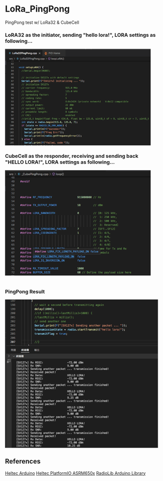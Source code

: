 # LoRa_PingPong
PingPong test w/ LoRa32 &amp; CubeCell

### LoRA32 as the initiator, sending "hello lora!", LORA settings as following...<br>
<img src="pic/LoRA32PingPongLora.png" width=480><br>

### CubeCell as the responder, receiving and sending back "HELLO LORA!", LORA settings as following...<br>
<img src="pic/CubePingPongLoRa.png" width=480><br>
<br>

### PingPong Result
<img src="pic/LoRA32Monitor.png">

## References
[Heltec Arduino](https://github.com/HelTecAutomation/CubeCell-Arduino)
[Heltec PlatformIO ASRM650x](https://github.com/HelTecAutomation/platform-asrmicro650x)
[RadioLib Arduino Library](https://github.com/jgromes/RadioLib)
